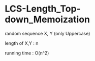 # LCS-Length_Top-down_Memoization



random sequence X, Y (only Uppercase)

length of X,Y : n

running time : O(n^2)
